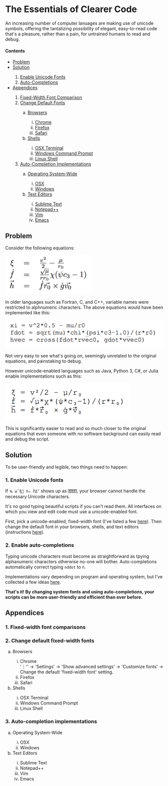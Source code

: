 # The Essentials of Clearer Code

An increasing number of computer lanuages are making use of unicode symbols, offering the tantalizing possibility of elegant, easy-to-read code that's a pleasure, rather than a pain, for untrained humans to read and debug.

#### Contents

<ul>
<li><a href="#problem">Problem</a></li>
<li><a href="#solution">Solution</a></li>
	<ol  type="1">
		<li><a href="#enableFonts">Enable Unicode Fonts</a></li>
		<li><a href="#autoCompletions">Auto-Completions</a></li>
	</ol>
<li><a href="#appendices">Appendices</a></li>
	<ol  type="1">
		<li><a href="#fontComparisons">Fixed-Width Font Comparison</a></li>
		<li><a href="#changeFonts">Change Default Fonts</a></li>
			<ol type="a">
				<li><a href="#browsers">Browsers</a></li>
					<ol type="i">
						<li><a href="#chrome">Chrome</a></li>
						<li><a href="#firefox">Firefox</a></li>
						<li><a href="#safari">Safari</a></li>
					</ol>
				<li><a href="#shell">Shells</a></li>
					<ol type="i">
						<li><a href="#osx">OSX Terminal</a></li>
						<li><a href="#windows">Windows Command Prompt</a></li>
						<li><a href="#linux">Linux Shell</a></li>
					</ol>
			</ol>
		<li><a href="#autoCompletionImplementation">Auto-Completion Implementations</a></li>
			<ol type="a">
				<li><a href="#os">Operating System-Wide</a></li>
					<ol type="i">
						<li><a href="#osxImp">OSX</a></li>
						<li><a href="#windowsImp">Windows</a></li>
					</ol>
				<li><a href="#textEditors">Text Editors</a></li>
					<ol type="i">
						<li><a href="#sublime">Sublime Text</a></li>
						<li><a href="#notepad">Notepad++</a></li>
						<li><a href="#vim">Vim</a></li>
						<li><a href="#emacs">Emacs</a></li>
					</ol>
			</ol>
	</ol>
</ul>

## Problem<a name="problem"></a>

Consider the following equations:

<img src="https://raw.githubusercontent.com/jpwspicer/Gists/master/clearerCode/OriginalEquations.png" alt="Original Equations" width="275">

In older languages such as Fortran, C, and C++, variable names were restricted to alphnumeric characters. The above equations would have been implemented like this:

<img src="https://raw.githubusercontent.com/jpwspicer/Gists/master/clearerCode/BoringCode.png" alt="Boring Code" width="550">

Not very easy to see what's going on, seemingly unrelated to the original equations, and painstaking to debug.

However unicode-enabled languages such as Java, Python 3, C#, or Julia enable implementations such as this:

<img src="https://raw.githubusercontent.com/jpwspicer/Gists/master/clearerCode/PrettyCode.png" alt="Pretty Code" width="400">

This is significantly easier to read and so much closer to the original equations that even someone with no software background can easily read and debug the script.

## Solution<a name="solution"></a>
To be user-friendly and legible, two things need to happen:

### 1. Enable Unicode fonts<a name="enableFonts"></a>

If `♃ᵦ ω̃ ξ⃗ n̈₀ ∛Δ̇‴` shows up as `⍰⍰⍰⍰`, your browser cannot handle the necessary Unicode characters.

It's no good typing beautiful scripts if you can't read them. All interfaces on which you view and edit code must use a unicode-enabled font.

First, pick a unicode-enabled, fixed-width font (I've listed a few <a href="#fontComparisons">here</a>). Then change the default font in your browsers, shells, and text editors (instructions <a href="#changeFonts">here</a>).

### 2. Enable auto-completions<a name="autoCompletions"></a>

Typing unicode characters must become as straightforward as tpying alphanumeric characters otherwise no-one will bother. Auto-completions automatically correct typing `nddot` to `n̈`.

Implementations vary depending on program and operating system, but I've collected a few ideas <a href="#autoCompletionImplementation">here</a>.

**That's it! By changing system fonts and using auto-completions, your scripts can be more user-friendly and efficient than ever before.**

## Appendices<a name="appendices"></a>

### 1. Fixed-width font comparisons<a name="fontComparisons"></a>

### 2. Change default fixed-width fonts<a name="changeFonts"></a>

<ol type="a">
	<li><a name="browsers">Browsers</a></li>
		<ol type="i">
			<li><a name="chrome">Chrome</a></li>
				'⋮'' -> 'Settings' -> 'Show advanced settings' -> 'Customize fonts' -> Change the default 'fixed-width font' setting.
			<li><a name="firefox">Firefox</a></li>
			<li><a name="safari">Safari</a></li>
		</ol>
	<li><a name="shell">Shells</a></li>
		<ol type="i">
			<li><a name="osx">OSX Terminal</a></li>
			<li><a name="windows">Windows Command Prompt</a></li>
			<li><a name="linux">Linux Shell</a></li>
		</ol>
</ol>

### 3. Auto-completion implementations<a name="autoCompletionImplementation"></a>

<ol type="a">
	<li><a name="os">Operating System-Wide</a></li>
		<ol type="i">
			<li><a name="osxImp">OSX</a></li>
			<li><a name="windowsImp">Windows</a></li>
		</ol>
	<li><a name="textEditors">Text Editors</a></li>
		<ol type="i">
			<li><a name="sublime">Sublime Text</a></li>
			<li><a name="notepad">Notepad++</a></li>
			<li><a name="vim">Vim</a></li>
			<li><a name="emacs">Emacs</a></li>
		</ol>
</ol>
